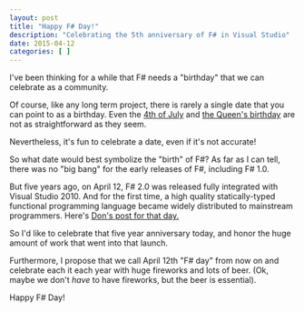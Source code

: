 ```yaml
---
layout: post
title: "Happy F# Day!"
description: "Celebrating the 5th anniversary of F# in Visual Studio"
date: 2015-04-12
categories: [ ]
---
```


I've been thinking for a while that F# needs a "birthday" that we can celebrate as a community.

Of course, like any long term project, there is rarely a single date that you can point to as a birthday. Even the [4th of July](http://www.washingtonpost.com/blogs/answer-sheet/post/why-july-2-is-really-americas-independence-day/2012/07/02/gJQABsMHIW_blog.html) and [the Queen's birthday](http://www.royal.gov.uk/HMTheQueen/TheQueensbirthdays.aspx) are not as straightforward as they seem.

Nevertheless, it's fun to celebrate a date, even if it's not accurate!

So what date would best symbolize the "birth" of F#?  As far as I can tell, there was no "big bang" for the early releases of F#, including F# 1.0.

But five years ago, on April 12, F# 2.0 was released fully integrated with Visual Studio 2010. And for the first time, a high quality statically-typed functional programming language became widely distributed to mainstream programmers. Here's [Don's post for that day.](https://dsyme.home.blog/2010/04/12/f-2-0-released/)

So I'd like to celebrate that five year anniversary today, and honor the huge amount of work that went into that launch.

Furthermore, I propose that we call April 12th "F# day" from now on and celebrate each it each year with huge fireworks and lots of beer. (Ok, maybe we don't *have* to have fireworks, but the beer is essential).

Happy F# Day!